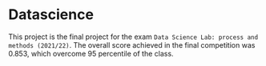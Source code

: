 # Datascience
This project is the final project for the exam `Data Science Lab: process and methods (2021/22)`. The overall score achieved in the final competition was 0.853, which overcome 95 percentile of the class.
